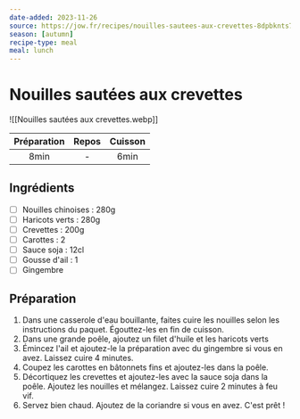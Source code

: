 ```yaml
---
date-added: 2023-11-26
source: https://jow.fr/recipes/nouilles-sautees-aux-crevettes-8dpbknts7e9s9jc40rpw
season: [autumn]
recipe-type: meal
meal: lunch
---
```


# Nouilles sautées aux crevettes

![[Nouilles sautées aux crevettes.webp]]

| Préparation | Repos | Cuisson |
|:-----------:|:-----:|:-------:|
|    8min     |   -   |  6min   |

## Ingrédients

- [ ] Nouilles chinoises : 280g
- [ ] Haricots verts : 280g
- [ ] Crevettes : 200g
- [ ] Carottes : 2
- [ ] Sauce soja : 12cl
- [ ] Gousse d'ail : 1
- [ ] Gingembre

## Préparation

1. Dans une casserole d'eau bouillante, faites cuire les nouilles selon les instructions du paquet. Égouttez-les en fin de cuisson.
2. Dans une grande poêle, ajoutez un filet d'huile et les haricots verts
3. Émincez l'ail et ajoutez-le la préparation avec du gingembre si vous en avez. Laissez cuire 4 minutes.
4. Coupez les carottes en bâtonnets fins et ajoutez-les dans la poêle.
5. Décortiquez les crevettes et ajoutez-les avec la sauce soja dans la poêle. Ajoutez les nouilles et mélangez. Laissez cuire 2 minutes à feu vif.
6. Servez bien chaud. Ajoutez de la coriandre si vous en avez. C'est prêt !

